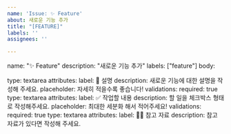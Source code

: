 ```yaml
---
name: 'Issue: ✨ Feature'
about: 새로운 기능 추가
title: "[FEATURE]"
labels: ''
assignees: ''

---
```


name: "✨ Feature"
description: "새로운 기능 추가"
labels: ["feature"]
body:

type: textarea
attributes:
label: 📄 설명
description: 새로운 기능에 대한 설명을 작성해 주세요.
placeholder: 자세히 적을수록 좋습니다!
validations:
required: true
type: textarea
attributes:
label: ✅ 작업할 내용
description: 할 일을 체크박스 형태로 작성해주세요.
placeholder: 최대한 세분화 해서 적어주세요!
validations:
required: true
type: textarea
attributes:
label: 🙋🏻 참고 자료
description: 참고 자료가 있다면 작성해 주세요.
